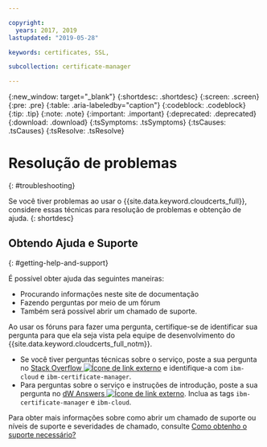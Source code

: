 ```yaml
---

copyright:
  years: 2017, 2019
lastupdated: "2019-05-28"

keywords: certificates, SSL, 

subcollection: certificate-manager

---
```


{:new_window: target="_blank"}
{:shortdesc: .shortdesc}
{:screen: .screen}
{:pre: .pre}
{:table: .aria-labeledby="caption"}
{:codeblock: .codeblock}
{:tip: .tip}
{:note: .note}
{:important: .important}
{:deprecated: .deprecated}
{:download: .download}
{:tsSymptoms: .tsSymptoms}
{:tsCauses: .tsCauses}
{:tsResolve: .tsResolve}

# Resolução de problemas
{: #troubleshooting}

Se você tiver problemas ao usar o {{site.data.keyword.cloudcerts_full}}, considere essas técnicas para resolução de
problemas e obtenção de ajuda.
{: shortdesc}

## Obtendo Ajuda e Suporte
{: #getting-help-and-support}



É possível obter ajuda das seguintes maneiras:

- Procurando informações neste site de documentação
- Fazendo perguntas por meio de um fórum
- Também
será possível abrir um chamado de suporte.

Ao usar os fóruns para fazer uma pergunta, certifique-se de identificar sua pergunta para que ela seja vista pela equipe de desenvolvimento do {{site.data.keyword.cloudcerts_full_notm}}.

- Se você tiver perguntas técnicas sobre o serviço, poste a sua pergunta no [Stack Overflow ![Ícone de link externo](../../icons/launch-glyph.svg "Ícone de link externo")](https://stackoverflow.com/search?q=ibm-certificate-manager+ibm-cloud) e identifique-a com `ibm-cloud` e `ibm-certificate-manager`.  
- Para perguntas sobre o serviço e instruções de introdução, poste a sua pergunta no [dW Answers ![Ícone de link externo](../../icons/launch-glyph.svg "Ícone de link externo")](https://developer.ibm.com/answers). Inclua as tags `ibm-certificate-manager` e `ibm-cloud`.

Para obter mais informações sobre como abrir um chamado de suporte ou níveis de suporte e severidades de chamado, consulte [Como obtenho o suporte necessário?](/docs/get-support?topic=get-support-getting-customer-support#getting-customer-support)
